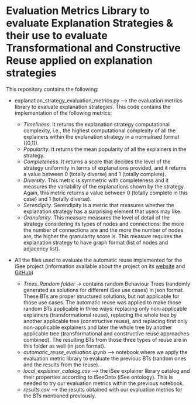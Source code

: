 # Evaluation Metrics Library to evaluate Explanation Strategies & their use to evaluate Transformational and Constructive Reuse applied on explanation strategies

This repository contains the following:

- explanation_strategy_evaluation_metrics.py --> the evaluation metrics library to evaluate explanation strategies. This code contains the implementation of the following metrics:
  - *Timeliness*. It returns the explanation strategy computational complexity, i.e., the highest computational complexity of all the explainers within the explanation strategy in a normalised format ([0,1]).
  - *Popularity*. It returns the mean popularity of all the explainers in the strategy.
  - *Completeness*. It returns a score that decides the level of the strategy uniformity in terms of explanations provided, and it returns a value between 0 (totally diverse) and 1 (totally complete).
  - *Diversity*. This metric is symmetric with completeness and it measures the variability of the explanations shown by the strategy. Again, this metric returns a value between 0 (totally complete in this case) and 1 (totally diverse).
  - *Serendipity*. Serendipity is a metric that measures whether the explanation strategy has a surprising element that users may like.
  - *Granularity*. This measure measures the level of detail of the strategy considering its types of nodes and connections: the more the number of connections are and the more the number of nodes are, the higher the granularity score is. This measure requires the explanation strategy to have graph format (list of nodes and adjacency list).

- All the files used to evaluate the automatic reuse implemented for the iSee project (information available about the project on its [website](https://isee4xai.com/) and [GitHub](https://github.com/isee4xai))
  - *Trees_Random folder* -> contains random Behaviour Trees (randomly generated as solutions for different iSee use cases) in json format. These BTs are proper structured solutions, but not applicable for those use cases. The automatic reuse was applied to make those random BTs applicable in three ways: replacing only non-applicable explainers (transformational reuse), replacing the whole tree by another applicable tree (constructive reuse), and replacing first only non-applicable explainers and later the whole tree by another applicable tree (transformational and constructive reuse approaches combined). The resulting BTs from those three types of reuse are in this folder as well (in json format).
  - *automatic_reuse_evaluation.ipynb* --> notebook where we apply the evaluation metric library to evaluate the previous BTs (random ones and the results from the reuse).
  - *local_explainer_catalog.csv* --> the iSee explainer library catalog and their properties according to iSeeOnto (iSee ontology). This is needed to try our evaluation metrics within the previous notebook.
  - *results.csv* --> the results obtained with our evaluation metrics for the BTs mentioned previously.
